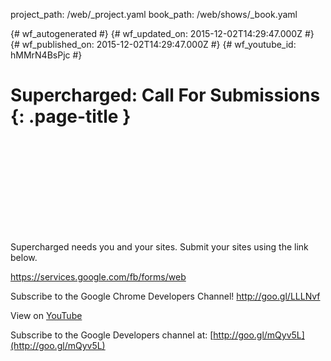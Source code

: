 project_path: /web/_project.yaml
book_path: /web/shows/_book.yaml

{# wf_autogenerated #}
{# wf_updated_on: 2015-12-02T14:29:47.000Z #}
{# wf_published_on: 2015-12-02T14:29:47.000Z #}
{# wf_youtube_id: hMMrN4BsPjc #}

# Supercharged: Call For Submissions {: .page-title }


<div class="video-wrapper">
  <iframe class="devsite-embedded-youtube-video" data-video-id="hMMrN4BsPjc"
          data-autohide="1" data-showinfo="0" frameborder="0" allowfullscreen>
  </iframe>
</div>

Supercharged needs you and your sites. Submit your sites using the link below.

https://services.google.com/fb/forms/web

Subscribe to the Google Chrome Developers Channel! http://goo.gl/LLLNvf

View on [YouTube](https://youtu.be/hMMrN4BsPjc)

Subscribe to the Google Developers channel at: [http://goo.gl/mQyv5L](http://goo.gl/mQyv5L)
